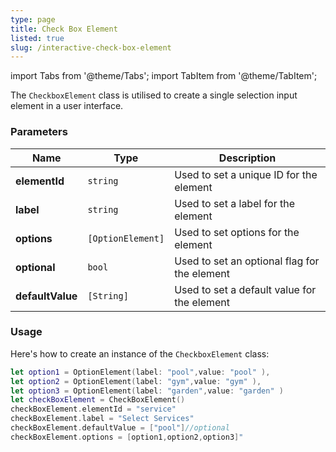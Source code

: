 ```yaml
---
type: page
title: Check Box Element
listed: true
slug: /interactive-check-box-element
---
```


import Tabs from '@theme/Tabs';
import TabItem from '@theme/TabItem';

The `CheckboxElement` class is utilised to create a single selection input element in a user interface.

### Parameters

| Name             | Type              | Description                                  |
| ---------------- | ----------------- | -------------------------------------------- |
| **elementId**    | `string`          | Used to set a unique ID for the element      |
| **label**        | `string`          | Used to set a label for the element          |
| **options**      | `[OptionElement]` | Used to set options for the element          |
| **optional**     | `bool`            | Used to set an optional flag for the element |
| **defaultValue** | `[String]`        | Used to set a default value for the element  |

### Usage

Here's how to create an instance of the `CheckboxElement` class:
<Tabs>
<TabItem value="Swift" label="Swift">

```swift
let option1 = OptionElement(label: "pool",value: "pool" ),
let option2 = OptionElement(label: "gym",value: "gym" ),
let option3 = OptionElement(label: "garden",value: "garden" )
let checkBoxElement = CheckBoxElement()
checkBoxElement.elementId = "service"
checkBoxElement.label = "Select Services"
checkBoxElement.defaultValue = ["pool"]//optional
checkBoxElement.options = [option1,option2,option3]"
```

</TabItem>
</Tabs>
